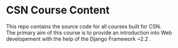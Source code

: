 # CSN Course Content

This repo contains the source code for all courses built for CSN.  
The primary aim of this course is to provide an introduction into Web developement with the help of the Django Framework ~2.2 .
